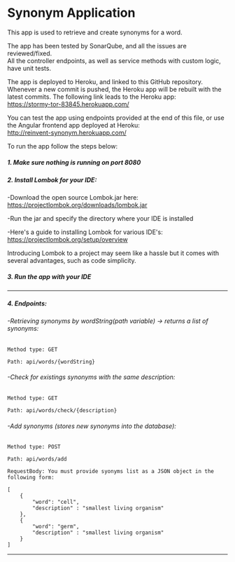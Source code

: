 # Synonym Application

This app is used to retrieve and create synonyms for a word.  

The app has been tested by SonarQube, and all the issues are reviewed/fixed.  
All the controller endpoints, as well as service methods with custom logic, have unit tests.  

The app is deployed to Heroku, and linked to this GitHub repository. Whenever a new commit is pushed, the Heroku app will be rebuilt with the latest commits. 
The following link leads to the Heroku app:  
https://stormy-tor-83845.herokuapp.com/ 

You can test the app using endpoints provided at the end of this file, or use the Angular frontend app deployed at Heroku:  
http://reinvent-synonym.herokuapp.com/ 

To run the app follow the steps below:

##### 1. Make sure nothing is running on port 8080  
##### 2. Install Lombok for your IDE:  

-Download the open source Lombok.jar here: https://projectlombok.org/downloads/lombok.jar  

-Run the jar and specify the directory where your IDE is installed  

-Here's a guide to installing Lombok for various IDE's: https://projectlombok.org/setup/overview  

Introducing Lombok to a project may seem like a hassle but it comes with several advantages, such as code simplicity.  


##### 3. Run the app with your IDE
_______________________________________________________
##### 4. Endpoints:

###### -Retrieving synonyms by wordString(path variable) -> returns a list of synonyms:
`Method type: GET`

`Path: api/words/{wordString}`  

###### -Check for existings synonyms with the same description:
`Method type: GET`

`Path: api/words/check/{description}`

###### -Add synonyms (stores new synonyms into the database):
`Method type: POST`

`Path: api/words/add`

`RequestBody: You must provide syonyms list as a JSON object in the following form:`

```
[
    {
        "word": "cell",
        "description" : "smallest living organism"
    },
    {
        "word": "germ",
        "description" : "smallest living organism"
    }
]
```
_______________________________________________________
